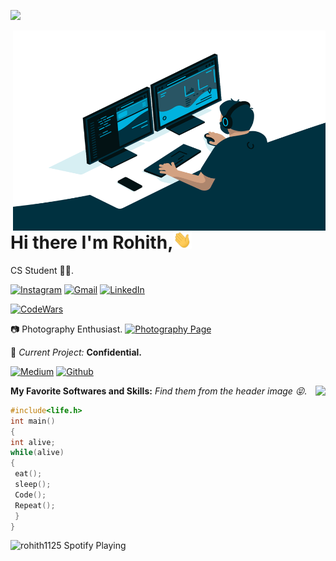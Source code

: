 
![](https://github.com/halfrost/halfrost/blob/master/icons/header_.png)


 <img align="right" alt="GIF" src="https://github.com/rohith1125/rohith1125/blob/master/code.gif?raw=true" width="500" height="320" />


# Hi there I'm Rohith,<img src="https://github.com/rohith1125/rohith1125/blob/master/wave.gif" width="30px">


CS Student
👨‍💻.


[![Instagram](https://img.shields.io/badge/-INSTAGRAM-2CA5E0?style=for-the-badge&logo=instagram&logoColor=white)](https://www.instagram.com/rohith.salvatore/)
[![Gmail](https://img.shields.io/badge/-GMAIL-D14836?style=for-the-badge&logo=gmail&logoColor=white)](mailto:tanukusai.sai52@gmail.com)
[![LinkedIn](https://img.shields.io/badge/-OUTLOOK-0077B5?style=for-the-badge&logo=microsoft&logoColor=white)](mailto:tanuku.sairohith@learner.manipal.edu)



<a href="https://www.codewars.com" target="_blank"><img alt="CodeWars" src="https://www.codewars.com/users/rohith1125/badges/large" /></a>


📷    Photography Enthusiast. 
[![Photography Page](https://img.shields.io/badge/-PixelSquareStudios-2CA5E0?style=for-the-badge&logo=instagram&logoColor=white)](https://www.instagram.com/pixelsquare_studios/)

🚧 *Current Project:* **Confidential.**



   
   
<a href="https://medium.com/@tanukusai.sai52" target="_blank"><img alt="Medium" src="https://img.shields.io/badge/medium-%2312100E.svg?&style=for-the-badge&logo=medium&logoColor=white" /></a>
<a href="https://github.com/rohith1125" target="_blank"><img alt="Github" src="https://img.shields.io/badge/GitHub-%2312100E.svg?&style=for-the-badge&logo=Github&logoColor=white" /></a>


 <img align='right' src="https://github-readme-stats.vercel.app/api?username=rohith1125&show_icons=true">


**My Favorite Softwares and Skills:**  *Find them from the header image 😝.*





```C
#include<life.h>
int main()
{
int alive;
while(alive)
{
 eat();
 sleep();
 Code();
 Repeat();
 }
}
```


<img src="https://now-playing-codestackr.vercel.app/api/spotify-playing" alt="rohith1125 Spotify Playing" width="350" onclick="return false;"/>













